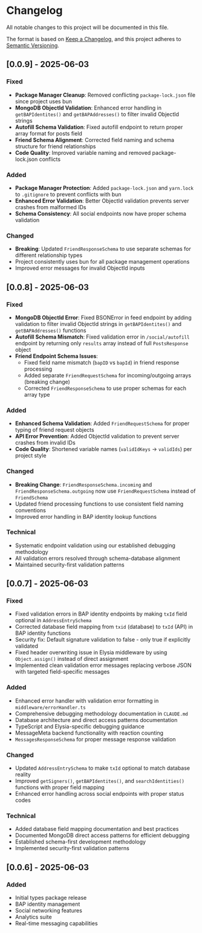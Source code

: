 # Changelog

All notable changes to this project will be documented in this file.

The format is based on [Keep a Changelog](https://keepachangelog.com/en/1.0.0/),
and this project adheres to [Semantic Versioning](https://semver.org/spec/v2.0.0.html).

## [0.0.9] - 2025-06-03

### Fixed
- **Package Manager Cleanup**: Removed conflicting `package-lock.json` file since project uses bun
- **MongoDB ObjectId Validation**: Enhanced error handling in `getBAPIdentites()` and `getBAPAddresses()` to filter invalid ObjectId strings
- **Autofill Schema Validation**: Fixed autofill endpoint to return proper array format for posts field
- **Friend Schema Alignment**: Corrected field naming and schema structure for friend relationships
- **Code Quality**: Improved variable naming and removed package-lock.json conflicts

### Added  
- **Package Manager Protection**: Added `package-lock.json` and `yarn.lock` to `.gitignore` to prevent conflicts with bun
- **Enhanced Error Validation**: Better ObjectId validation prevents server crashes from malformed IDs
- **Schema Consistency**: All social endpoints now have proper schema validation

### Changed
- **Breaking**: Updated `FriendResponseSchema` to use separate schemas for different relationship types
- Project consistently uses bun for all package management operations
- Improved error messages for invalid ObjectId inputs

## [0.0.8] - 2025-06-03

### Fixed
- **MongoDB ObjectId Error**: Fixed BSONError in feed endpoint by adding validation to filter invalid ObjectId strings in `getBAPIdentites()` and `getBAPAddresses()` functions
- **Autofill Schema Mismatch**: Fixed validation error in `/social/autofill` endpoint by returning only `results` array instead of full `PostsResponse` object
- **Friend Endpoint Schema Issues**: 
  - Fixed field name mismatch (`bapID` vs `bapId`) in friend response processing
  - Added separate `FriendRequestSchema` for incoming/outgoing arrays (breaking change)
  - Corrected `FriendResponseSchema` to use proper schemas for each array type

### Added
- **Enhanced Schema Validation**: Added `FriendRequestSchema` for proper typing of friend request objects
- **API Error Prevention**: Added ObjectId validation to prevent server crashes from invalid IDs
- **Code Quality**: Shortened variable names (`validIdKeys` → `validIds`) per project style

### Changed
- **Breaking Change**: `FriendResponseSchema.incoming` and `FriendResponseSchema.outgoing` now use `FriendRequestSchema` instead of `FriendSchema`
- Updated friend processing functions to use consistent field naming conventions
- Improved error handling in BAP identity lookup functions

### Technical
- Systematic endpoint validation using our established debugging methodology
- All validation errors resolved through schema-database alignment
- Maintained security-first validation patterns

## [0.0.7] - 2025-06-03

### Fixed
- Fixed validation errors in BAP identity endpoints by making `txId` field optional in `AddressEntrySchema`
- Corrected database field mapping from `txid` (database) to `txId` (API) in BAP identity functions
- Security fix: Default signature validation to false - only true if explicitly validated
- Fixed header overwriting issue in Elysia middleware by using `Object.assign()` instead of direct assignment
- Implemented clean validation error messages replacing verbose JSON with targeted field-specific messages

### Added
- Enhanced error handler with validation error formatting in `middleware/errorHandler.ts`
- Comprehensive debugging methodology documentation in `CLAUDE.md`
- Database architecture and direct access patterns documentation
- TypeScript and Elysia-specific debugging guidance
- MessageMeta backend functionality with reaction counting
- `MessagesResponseSchema` for proper message response validation

### Changed
- Updated `AddressEntrySchema` to make `txId` optional to match database reality
- Improved `getSigners()`, `getBAPIdentites()`, and `searchIdentities()` functions with proper field mapping
- Enhanced error handling across social endpoints with proper status codes

### Technical
- Added database field mapping documentation and best practices
- Documented MongoDB direct access patterns for efficient debugging
- Established schema-first development methodology
- Implemented security-first validation patterns

## [0.0.6] - 2025-06-03

### Added
- Initial types package release
- BAP identity management
- Social networking features
- Analytics suite
- Real-time messaging capabilities 